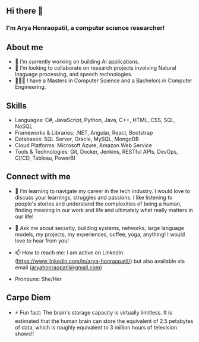 ## Hi there 👋 


### I'm Arya Honraopatil, a computer science researcher!  

## About me
- 🔭 I’m currently working on building AI applications. 
- 🌱 I’m looking to collaborate on research projects involving Natural lnaguage processing, and speech technologies. 
- 👩🏻‍🎓 I have a Masters in Computer Science and a Bachelors in Computer Engineering.



## Skills 
- Languages: C#, JavaScript, Python, Java, C++, HTML, CSS, SQL, NoSQL
- Frameworks & Libraries: .NET, Angular, React, Bootstrap
- Databases: SQL Server, Oracle, MySQL, MongoDB
- Cloud Platforms: Microsoft Azure, Amazon Web Service
- Tools & Technologies: Git, Docker, Jenkins, RESTful APIs, DevOps, CI/CD, Tableau, PowerBI



## Connect with me
- 🤔 I’m learning to navigate my career in the tech industry. I would love to discuss your learnings, struggles and passions. I like listening to people's stories and understand the complexities of being a human, finding meaning in our work and life and ultimately what really matters in our life!
 
- 💬 Ask me about security, building systems, networks, large language models, my projects, my experiences, coffee, yoga, anything! I would love to hear from you!
  
- 📫 How to reach me: I am active on Linkedin (https://www.linkedin.com/in/arya-honraopatil/) but also available via email (aryahonraopatil@gmail.com)

- Pronouns: She/Her



## Carpe Diem
- ⚡ Fun fact: The brain's storage capacity is virtually limitless. It is estimated that the human brain can store the equivalent of 2.5 petabytes of data, which is roughly equivalent to 3 million hours of television shows!! 
